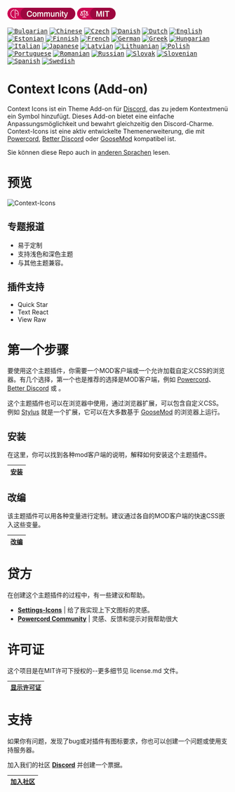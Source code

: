 [![Community](https://raw.githubusercontent.com/CorellanStoma/CorellanStoma/master/shields/community.png)](https://discord.gg/8W8E39Z)
[![License](https://raw.githubusercontent.com/CorellanStoma/CorellanStoma/master/shields/license.png)](https://github.com/CorellanStoma/Context-Icons/blob/main/license)

<kbd>[<img title="Bulgarian" alt="Bulgarian" src="https://corellanstoma.github.io/Assets/languages/bulgarian.png" width="40">](bulgarian.md)</kbd>
<kbd>[<img title="Chinese" alt="Chinese" src="https://corellanstoma.github.io/Assets/languages/chinese.png" width="40">](chinese.md)</kbd>
<kbd>[<img title="Czech" alt="Czech" src="https://corellanstoma.github.io/Assets/languages/czech.png" width="40">](czech.md)</kbd>
<kbd>[<img title="Danish" alt="Danish" src="https://corellanstoma.github.io/Assets/languages/danish.png" width="40">](danish.md)</kbd>
<kbd>[<img title="Dutch" alt="Dutch" src="https://corellanstoma.github.io/Assets/languages/dutch.png" width="40">](dutch.md)</kbd>
<kbd>[<img title="English" alt="English" src="https://corellanstoma.github.io/Assets/languages/english.png" width="40">](https://github.com/CorellanStoma/Context-Icons/blob/main/readme.md)</kbd>
<kbd>[<img title="Estonian" alt="Estonian" src="https://corellanstoma.github.io/Assets/languages/estonian.png" width="40">](estonian.md)</kbd>
<kbd>[<img title="Finnish" alt="Finnish" src="https://corellanstoma.github.io/Assets/languages/finnish.png" width="40">](finnish.md)</kbd>
<kbd>[<img title="French" alt="French" src="https://corellanstoma.github.io/Assets/languages/french.png" width="40">](french.md)</kbd>
<kbd>[<img title="German" alt="German" src="https://corellanstoma.github.io/Assets/languages/german.png" width="40">](german.md)</kbd>
<kbd>[<img title="Greek" alt="Greek" src="https://corellanstoma.github.io/Assets/languages/greek.png" width="40">](greek.md)</kbd>
<kbd>[<img title="Hungarian" alt="Hungarian" src="https://corellanstoma.github.io/Assets/languages/hungarian.png" width="40">](hungarian.md)</kbd>
<kbd>[<img title="Italian" alt="Italian" src="https://corellanstoma.github.io/Assets/languages/italian.png" width="40">](italian.md)</kbd>
<kbd>[<img title="Japanese" alt="Japanese" src="https://corellanstoma.github.io/Assets/languages/japanese.png" width="40">](japanese.md)</kbd>
<kbd>[<img title="Latvian" alt="Latvian" src="https://corellanstoma.github.io/Assets/languages/latvian.png" width="40">](latvian.md)</kbd>
<kbd>[<img title="Lithuanian" alt="Lithuanian" src="https://corellanstoma.github.io/Assets/languages/lithuanian.png" width="40">](lithuanian.md)</kbd>
<kbd>[<img title="Polish" alt="Polish" src="https://corellanstoma.github.io/Assets/languages/polish.png" width="40">](polish.md)</kbd>
<kbd>[<img title="Portuguese" alt="Portuguese" src="https://corellanstoma.github.io/Assets/languages/portuguese.png" width="40">](portuguese.md)</kbd>
<kbd>[<img title="Romanian" alt="Romanian" src="https://corellanstoma.github.io/Assets/languages/romanian.png" width="40">](romanian.md)</kbd>
<kbd>[<img title="Russian" alt="Russian" src="https://corellanstoma.github.io/Assets/languages/russian.png" width="40">](russian.md)</kbd>
<kbd>[<img title="Slovak" alt="Slovak" src="https://corellanstoma.github.io/Assets/languages/slovak.png" width="40">](slovak.md)</kbd>
<kbd>[<img title="Slovenian" alt="Slovenian" src="https://corellanstoma.github.io/Assets/languages/slovenian.png" width="40">](slovenian.md)</kbd>
<kbd>[<img title="Spanish" alt="Spanish" src="https://corellanstoma.github.io/Assets/languages/spanish.png" width="40">](.github/docs/spanish.md)</kbd>
<kbd>[<img title="Swedish" alt="Swedish" src="https://corellanstoma.github.io/Assets/languages/swedish.png" width="40">](swedish.md)</kbd>

# Context Icons (Add-on)

Context Icons ist ein Theme Add-on für [Discord](https://discord.com), das zu jedem Kontextmenü ein Symbol hinzufügt. Dieses Add-on bietet eine einfache Anpassungsmöglichkeit und bewahrt gleichzeitig den Discord-Charme. Context-Icons ist eine aktiv entwickelte Themenerweiterung, die mit [Powercord](https://github.com/powercord-org/powercord), [Better Discord](https://github.com/BetterDiscord/BetterDiscord) oder [GooseMod](https://github.com/GooseMod/GooseMod) kompatibel ist.

Sie können diese Repo auch in [anderen Sprachen](https://github.com/CorellanStoma/Context-Icons/blob/main/.github/docs/translations.md) lesen.

# 预览

![Context-Icons](https://user-images.githubusercontent.com/58918358/132392397-b4bd4368-dafb-48dc-aacb-6a73d12f54c3.png)

## 专题报道

* 易于定制
* 支持浅色和深色主题
* 与其他主题兼容。

## 插件支持

* Quick Star
* Text React
* View Raw

# 第一个步骤

要使用这个主题插件，你需要一个MOD客户端或一个允许加载自定义CSS的浏览器。有几个选择，第一个也是推荐的选择是MOD客户端，例如 [Powercord](https://github.com/powercord-org/powercord)、[Better Discord](https://github.com/BetterDiscord/BetterDiscord) 或 。

这个主题插件也可以在浏览器中使用，通过浏览器扩展，可以包含自定义CSS。例如 [Stylus](https://github.com/openstyles/stylus) 就是一个扩展，它可以在大多数基于 [GooseMod](https://github.com/GooseMod/GooseMod) 的浏览器上运行。

## 安装

在这里，你可以找到各种mod客户端的说明，解释如何安装这个主题插件。

|[安装](https://github.com/CorellanStoma/Context-Icons/blob/main/.github/docs/02-installation/chinese.md)|
|---|

## 改编

该主题插件可以用各种变量进行定制。建议通过各自的MOD客户端的快速CSS嵌入这些变量。

|[改编](https://github.com/CorellanStoma/Context-Icons/blob/main/.github/docs/03-customizazion/chinese.md)|
|---|

# 贷方

在创建这个主题插件的过程中，有一些建议和帮助。

* [**Settings-Icons**](https://github.com/snappercord/Settings-Icons) | 给了我实现上下文图标的灵感。
* [**Powercord Community**](https://discord.gg/powercord) | 灵感、反馈和提示对我帮助很大

# 许可证

这个项目是在MIT许可下授权的--更多细节见 license.md 文件。

|[显示许可证](https://github.com/CorellanStoma/Context-Icons/blob/main/license)|
|---|

# 支持

如果你有问题，发现了bug或对插件有图标要求，你也可以创建一个问题或使用支持服务器。

加入我们的社区 [**Discord**](https://discord.com/) 并创建一个票据。

|[加入社区](https://discord.gg/8W8E39Z)|
|---|
